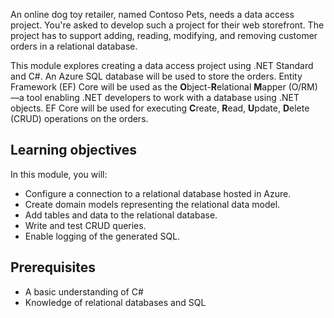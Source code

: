 An online dog toy retailer, named Contoso Pets, needs a data access project. You're asked to develop such a project for their web storefront. The project has to support adding, reading, modifying, and removing customer orders in a relational database.

This module explores creating a data access project using .NET Standard and C#. An Azure SQL database will be used to store the orders. Entity Framework (EF) Core will be used as the **O**bject-**R**elational **M**apper (O/RM)&mdash;a tool enabling .NET developers to work with a database using .NET objects. EF Core will be used for executing **C**reate, **R**ead, **U**pdate, **D**elete (CRUD) operations on the orders.

## Learning objectives

In this module, you will:

* Configure a connection to a relational database hosted in Azure.
* Create domain models representing the relational data model.
* Add tables and data to the relational database.
* Write and test CRUD queries.
* Enable logging of the generated SQL.

## Prerequisites

* A basic understanding of C#
* Knowledge of relational databases and SQL
